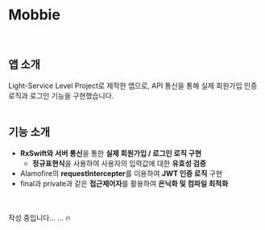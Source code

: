 # Mobbie
<br>

## 앱 소개
Light-Service Level Project로 제작한 앱으로, API 통신을 통해 실제 회원가입 인증 로직과 로그인 기능을 구현했습니다.
<br>
<br>
## 기능 소개
- **RxSwift와 서버 통신**을 통한 **실제 회원가입 / 로그인 로직 구현**
  - **정규표현식**을 사용하여 사용자의 입력값에 대한 **유효성 검증**
- Alamofire의 **requestIntercepter**를 이용하여 **JWT 인증 로직** 구현
- final과 private과 같은 **접근제어자**를 활용하여 **은닉화 및 컴파일 최적화**

<br>
<br>
작성 중입니다... ... 🔥

